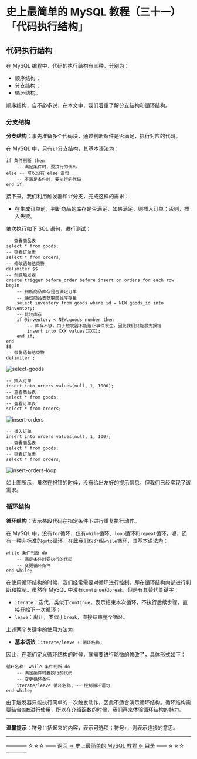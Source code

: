 # 史上最简单的 MySQL 教程（三十一）「代码执行结构」

## 代码执行结构

在 MySQL 编程中，代码的执行结构有三种，分别为：

- 顺序结构；
- 分支结构；
- 循环结构。

顺序结构，自不必多说，在本文中，我们着重了解分支结构和循环结构。

### 分支结构

**分支结构**：事先准备多个代码块，通过判断条件是否满足，执行对应的代码。

在 MySQL 中，只有`if`分支结构，其基本语法为：

```
if 条件判断 then
	-- 满足条件时，要执行的代码
else -- 可以没有 else 语句
	-- 不满足条件时，要执行的代码
end if;
```
接下来，我们利用触发器和`if`分支，完成这样的需求：

- 在生成订单前，判断商品的库存是否满足，如果满足，则插入订单；否则，插入失败。

依次执行如下 SQL 语句，进行测试：

```
-- 查看商品表
select * from goods;
-- 查看订单表
select * from orders;
-- 修改语句结束符
delimiter $$
-- 创建触发器
create trigger before_order before insert on orders for each row
begin
	-- 判断商品库存是否满足订单
	-- 通过商品表获取商品库存量
	select inventory from goods where id = NEW.goods_id into @inventory;
	-- 比较库存
	if @inventory < NEW.goods_number then
		-- 库存不够，由于触发器不能阻止事件发生，因此我们只能暴力报错
		insert into XXX values(XXX);
	end if;
end
$$
-- 恢复语句结束符
delimiter ;	
```

![select-goods](https://github.com/guobinhit/mysql-tutorial/blob/master/images/code-execution-structure/select-goods.png)

```
-- 插入订单
insert into orders values(null, 1, 1000);
-- 查看商品表
select * from goods;
-- 查看订单表
select * from orders;
```

![insert-orders](https://github.com/guobinhit/mysql-tutorial/blob/master/images/code-execution-structure/insert-orders.png)

```
-- 插入订单
insert into orders values(null, 1, 100);
-- 查看商品表
select * from goods;
-- 查看订单表
select * from orders;
```

![insert-orders-loop](https://github.com/guobinhit/mysql-tutorial/blob/master/images/code-execution-structure/insert-orders-loop.png)

如上图所示，虽然在报错的时候，没有给出友好的提示信息，但我们已经实现了该需求。

### 循环结构

**循环结构**：表示某段代码在指定条件下进行重复执行动作。

在 MySQL 中，没有`for`循环，仅有`while`循环、`loop`循环和`repeat`循环，呃，还有一种非标准的`goto`循环，在此我们仅介绍`while`循环，其基本语法为：

```
while 条件判断 do
	-- 满足条件时要执行的代码
	-- 变更循环条件
end while;
```
在使用循环结构的时候，我们经常需要对循环进行控制，即在循环结构内部进行判断和控制。虽然在 MySQL 中没有`continue`和`break`，但是有其替代关键字：

- `iterate`：迭代，类似于`continue`，表示结束本次循环，不执行后续步骤，直接开始下一次循环；
- `leave`：离开，类似于`break`，直接结束整个循环。

上述两个关键字的使用方法为，

- **基本语法**：`iterate/leave + 循环名称;`

因此，在我们定义循环结构的时候，就需要进行略微的修改了，具体形式如下：

```
循环名称: while 条件判断 do
	-- 满足条件时要执行的代码
	-- 变更循环条件
	iterate/leave 循环名称; -- 控制循环语句
end while;
```

由于触发器只能执行简单的一次触发动作，因此不适合演示循环结构。循环结构需要结合`函数`进行使用，所以在介绍函数的时候，我们再来体验循环结构的魅力。

----------

**温馨提示**：符号`[]`括起来的内容，表示可选项；符号`+`，则表示连接的意思。


----------
———— ☆☆☆ —— [返回 -> 史上最简单的 MySQL 教程 <- 目录](https://github.com/guobinhit/mysql-tutorial/blob/master/README.md) —— ☆☆☆ ————
